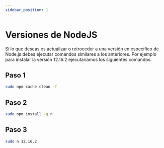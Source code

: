 ```yaml
---
sidebar_position: 1
---
```


# Versiones de NodeJS

Si lo que deseas es actualizar o retroceder a una versión en específico de Node.js debes ejecutar comandos similares a los anteriores. Por ejemplo para instalar la versión 12.16.2 ejecutaríamos los siguientes comandos:

## Paso 1
```bash title="Ejecutar en terminal"
sudo npm cache clean -f
```

## Paso 2
```bash title="Ejecutar en terminal"
sudo npm install -g n
```


## Paso 3
```bash title="Ejecutar en terminal"
sudo n 12.16.2
```